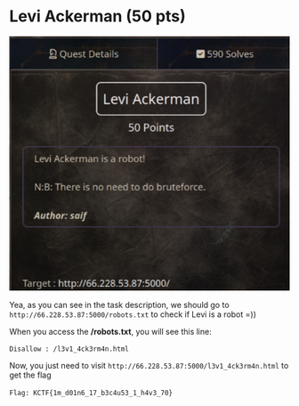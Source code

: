 # Levi Ackerman (50 pts)

![Levi Ackerman](img/levi-ackerman.png)

Yea, as you can see in the task description, we should go to `http://66.228.53.87:5000/robots.txt` to check if Levi is a robot =))

When you access the **/robots.txt**, you will see this line:

```txt
Disallow : /l3v1_4ck3rm4n.html
```

Now, you just need to visit `http://66.228.53.87:5000/l3v1_4ck3rm4n.html` to get the flag

`Flag: KCTF{1m_d01n6_17_b3c4u53_1_h4v3_70}`
